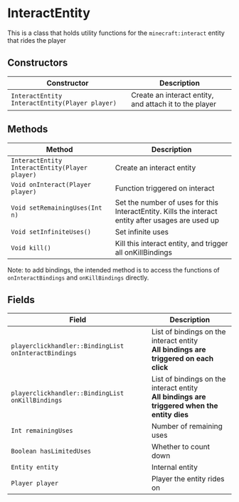 
# InteractEntity
This is a class that holds utility functions for the `minecraft:interact` entity that rides the player

## Constructors
| Constructor  | Description              |
| ------------ | ------------------------ |
| `InteractEntity InteractEntity(Player player)` | Create an interact entity, and attach it to the player |

## Methods
| Method                                                  | Description                                                                         |
| ------------------------------------------------------- | ----------------------------------------------------------------------------------- |
| `InteractEntity InteractEntity(Player player)` | Create an interact entity |
| <!-- minrdocs:internal --> `Void onInteract(Player player)` | Function triggered on interact |
| `Void setRemainingUses(Int n)` | Set the number of uses for this InteractEntity. Kills the interact entity after usages are used up |
| `Void setInfiniteUses()` | Set infinite uses |
| `Void kill()` | Kill this interact entity, and trigger all onKillBindings |

Note: to add bindings, the intended method is to access the functions of `onInteractBindings` and `onKillBindings` directly.
## Fields
| Field                                                  | Description                                                                                       |
| ------------------------------------------------------ | ------------------------------------------------------------------------------------------------- |
| `playerclickhandler::BindingList onInteractBindings` | List of bindings on the interact entity <br/> **All bindings are triggered on each click** |
| `playerclickhandler::BindingList onKillBindings` | List of bindings on the interact entity <br/> **All bindings are triggered when the entity dies** |
| `Int remainingUses` | Number of remaining uses |
| <!-- minrdocs:internal --> `Boolean hasLimitedUses` | Whether to count down |
| <!-- minrdocs:internal --> `Entity entity` | Internal entity |
| <!-- minrdocs:internal --> `Player player` | Player the entity rides on |
